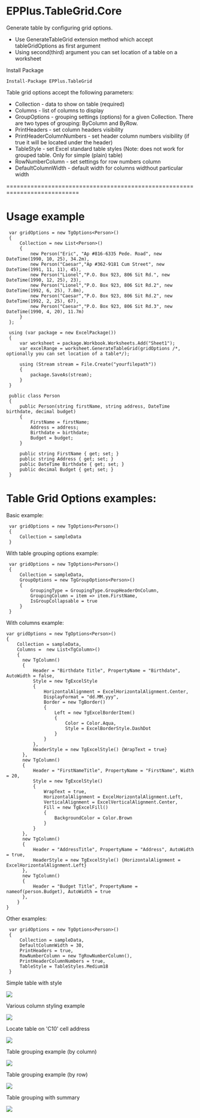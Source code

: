 # EPPlus.TableGrid.Core
Generate table by configuring grid options. 
 - Use GenerateTableGrid extension method which accept tableGridOptions as first argument
 - Using second(third) argument you can set location of a table on a worksheet

Install Package
```
Install-Package EPPlus.TableGrid
```

Table grid options accept the following parameters:
 - Collection - data to show on table (required)
 - Columns - list of columns to display
 - GroupOptions - grouping settings (options) for a given Collection. There are two types of grouping: ByColumn and ByRow.
 - PrintHeaders - set column headers visibility
 - PrintHeaderColumnNumbers - set header column numbers visibility (if true it will be located under the header)
 - TableStyle - set Excel standard table styles (Note: does not work for grouped table. Only for simple (plain) table)
 - RowNumberColumn - set settings for row numbers column
 - DefaultColumnWidth - default width for columns widthout particular width
 
 ===========================================================================
 # Usage example
 ```
  var gridOptions = new TgOptions<Person>()
  {
      Collection = new List<Person>()
      {
          new Person("Eric", "Ap #816-6335 Pede. Road", new DateTime(1990, 10, 25), 34.2m),
          new Person("Caesar","Ap #362-9181 Cum Street", new DateTime(1991, 11, 11), 45),
          new Person("Lionel","P.O. Box 923, 806 Sit Rd.", new DateTime(1990, 12, 25), 23),
          new Person("Lionel","P.O. Box 923, 806 Sit Rd.2", new DateTime(1992, 6, 25), 7.8m),
          new Person("Caesar","P.O. Box 923, 806 Sit Rd.2", new DateTime(1992, 2, 25), 67),
          new Person("Caesar","P.O. Box 923, 806 Sit Rd.3", new DateTime(1990, 4, 20), 11.7m)
      }
  };
  
  using (var package = new ExcelPackage())
  {
      var worksheet = package.Workbook.Worksheets.Add("Sheet1");
      var excelRange = worksheet.GenerateTableGrid(gridOptions /*, optionally you can set location of a table*/);

      using (Stream stream = File.Create("yourfilepath"))
      {
          package.SaveAs(stream);
      }
  }
  
  public class Person
  {
      public Person(string firstName, string address, DateTime birthdate, decimal budget)
      {
          FirstName = firstName;
          Address = address;
          Birthdate = birthdate;
          Budget = budget;
      }

      public string FirstName { get; set; }
      public string Address { get; set; }
      public DateTime Birthdate { get; set; }
      public decimal Budget { get; set; }
  }
 ```
 
 # Table Grid Options examples:
 Basic example:
 ```
  var gridOptions = new TgOptions<Person>()
  {
      Collection = sampleData
  }
 ```
 
 With table grouping options example:
 ```
  var gridOptions = new TgOptions<Person>()
  {
      Collection = sampleData,
      GroupOptions = new TgGroupOptions<Person>()
      {
          GroupingType = GroupingType.GroupHeaderOnColumn,
          GroupingColumn = item => item.FirstName,
          IsGroupCollapsable = true
      }
  }
 ```
 
 With columns example:
  ```
  var gridOptions = new TgOptions<Person>()
  {
      Collection = sampleData,
      Columns =  new List<TgColumn>()
      {
        new TgColumn()
        {
            Header = "Birthdate Title", PropertyName = "Birthdate", AutoWidth = false,
            Style = new TgExcelStyle
            {
                HorizontalAlignment = ExcelHorizontalAlignment.Center,
                DisplayFormat = "dd.MM.yyy",
                Border = new TgBorder()
                {
                    Left = new TgExcelBorderItem()
                    {
                        Color = Color.Aqua,
                        Style = ExcelBorderStyle.DashDot
                    }
                }
            },
            HeaderStyle = new TgExcelStyle() {WrapText = true}
        },
        new TgColumn()
        {
            Header = "FirstNameTitle", PropertyName = "FirstName", Width = 20,
            Style = new TgExcelStyle()
            {
                WrapText = true,
                HorizontalAlignment = ExcelHorizontalAlignment.Left,
                VerticalAlignment = ExcelVerticalAlignment.Center,
                Fill = new TgExcelFill()
                {
                    BackgroundColor = Color.Brown
                }
            }
        },
        new TgColumn()
        {
            Header = "AddressTitle", PropertyName = "Address", AutoWidth = true,
            HeaderStyle = new TgExcelStyle() {HorizontalAlignment = ExcelHorizontalAlignment.Left}
        },
        new TgColumn()
        {
            Header = "Budget Title", PropertyName = nameof(person.Budget), AutoWidth = true
        },
      } 
  }
 ```
 
 Other examples:
 ```
  var gridOptions = new TgOptions<Person>()
  {
      Collection = sampleData,
      DefaultColumnWidth = 30,
      PrintHeaders = true,
      RowNumberColumn = new TgRowNumberColumn(),
      PrintHeaderColumnNumbers = true,
      TableStyle = TableStyles.Medium18
  }
 ```
Simple table with style 

<img src="/EPPlus.TableGrid.ConsoleApp/screenshots/SimpleTableWithStyle.png"/>

Various column styling example

<img src="/EPPlus.TableGrid.ConsoleApp/screenshots/ColumnStyleExample.png"/>

Locate table on 'C10' cell address

<img src="/EPPlus.TableGrid.ConsoleApp/screenshots/LocateTableOn_C10_celladdress.png"/>

Table grouping example (by column)

<img src="/EPPlus.TableGrid.ConsoleApp/screenshots/TableGroupingExample_ByColumn.png"/>

Table grouping example (by row)

<img src="/EPPlus.TableGrid.ConsoleApp/screenshots/TableGrouping_ByRow.png"/>

Table grouping with summary

<img src="/EPPlus.TableGrid.ConsoleApp/screenshots/TableGrouiping_WithSummary.png"/>
